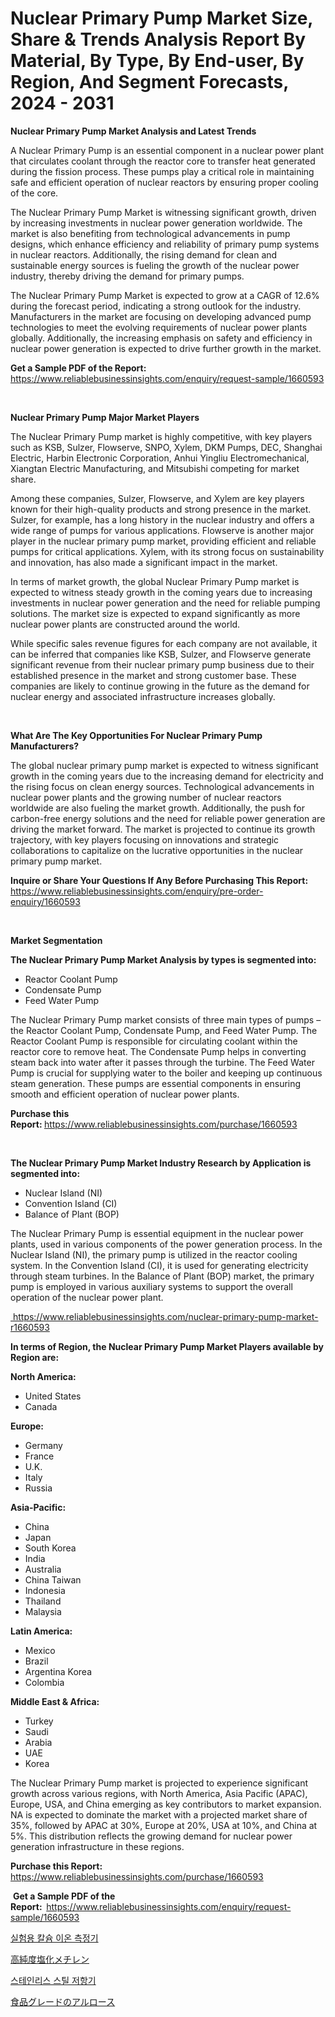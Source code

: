 <p><h1>Nuclear Primary Pump Market Size, Share & Trends Analysis Report By Material, By Type, By End-user, By Region, And Segment Forecasts, 2024 - 2031</h1></p><p><strong>Nuclear Primary Pump Market Analysis and Latest Trends</strong></p>
<p><p>A Nuclear Primary Pump is an essential component in a nuclear power plant that circulates coolant through the reactor core to transfer heat generated during the fission process. These pumps play a critical role in maintaining safe and efficient operation of nuclear reactors by ensuring proper cooling of the core.</p><p>The Nuclear Primary Pump Market is witnessing significant growth, driven by increasing investments in nuclear power generation worldwide. The market is also benefiting from technological advancements in pump designs, which enhance efficiency and reliability of primary pump systems in nuclear reactors. Additionally, the rising demand for clean and sustainable energy sources is fueling the growth of the nuclear power industry, thereby driving the demand for primary pumps.</p><p>The Nuclear Primary Pump Market is expected to grow at a CAGR of 12.6% during the forecast period, indicating a strong outlook for the industry. Manufacturers in the market are focusing on developing advanced pump technologies to meet the evolving requirements of nuclear power plants globally. Additionally, the increasing emphasis on safety and efficiency in nuclear power generation is expected to drive further growth in the market.</p></p>
<p><strong>Get a Sample PDF of the Report:&nbsp;</strong> <a href="https://www.reliablebusinessinsights.com/enquiry/request-sample/1660593">https://www.reliablebusinessinsights.com/enquiry/request-sample/1660593</a></p>
<p>&nbsp;</p>
<p><strong>Nuclear Primary Pump Major Market Players</strong></p>
<p><p>The Nuclear Primary Pump market is highly competitive, with key players such as KSB, Sulzer, Flowserve, SNPO, Xylem, DKM Pumps, DEC, Shanghai Electric, Harbin Electronic Corporation, Anhui Yingliu Electromechanical, Xiangtan Electric Manufacturing, and Mitsubishi competing for market share. </p><p>Among these companies, Sulzer, Flowserve, and Xylem are key players known for their high-quality products and strong presence in the market. Sulzer, for example, has a long history in the nuclear industry and offers a wide range of pumps for various applications. Flowserve is another major player in the nuclear primary pump market, providing efficient and reliable pumps for critical applications. Xylem, with its strong focus on sustainability and innovation, has also made a significant impact in the market.</p><p>In terms of market growth, the global Nuclear Primary Pump market is expected to witness steady growth in the coming years due to increasing investments in nuclear power generation and the need for reliable pumping solutions. The market size is expected to expand significantly as more nuclear power plants are constructed around the world.</p><p>While specific sales revenue figures for each company are not available, it can be inferred that companies like KSB, Sulzer, and Flowserve generate significant revenue from their nuclear primary pump business due to their established presence in the market and strong customer base. These companies are likely to continue growing in the future as the demand for nuclear energy and associated infrastructure increases globally.</p></p>
<p>&nbsp;</p>
<p><strong>What Are The Key Opportunities For Nuclear Primary Pump Manufacturers?</strong></p>
<p><p>The global nuclear primary pump market is expected to witness significant growth in the coming years due to the increasing demand for electricity and the rising focus on clean energy sources. Technological advancements in nuclear power plants and the growing number of nuclear reactors worldwide are also fueling the market growth. Additionally, the push for carbon-free energy solutions and the need for reliable power generation are driving the market forward. The market is projected to continue its growth trajectory, with key players focusing on innovations and strategic collaborations to capitalize on the lucrative opportunities in the nuclear primary pump market.</p></p>
<p><strong>Inquire or Share Your Questions If Any Before Purchasing This Report:</strong> <a href="https://www.reliablebusinessinsights.com/enquiry/pre-order-enquiry/1660593">https://www.reliablebusinessinsights.com/enquiry/pre-order-enquiry/1660593</a></p>
<p>&nbsp;</p>
<p><strong>Market Segmentation</strong></p>
<p><strong>The Nuclear Primary Pump Market Analysis by types is segmented into:</strong></p>
<p><ul><li>Reactor Coolant Pump</li><li>Condensate Pump</li><li>Feed Water Pump</li></ul></p>
<p><p>The Nuclear Primary Pump market consists of three main types of pumps – the Reactor Coolant Pump, Condensate Pump, and Feed Water Pump. The Reactor Coolant Pump is responsible for circulating coolant within the reactor core to remove heat. The Condensate Pump helps in converting steam back into water after it passes through the turbine. The Feed Water Pump is crucial for supplying water to the boiler and keeping up continuous steam generation. These pumps are essential components in ensuring smooth and efficient operation of nuclear power plants.</p></p>
<p><strong>Purchase this Report:&nbsp;</strong><a href="https://www.reliablebusinessinsights.com/purchase/1660593">https://www.reliablebusinessinsights.com/purchase/1660593</a></p>
<p>&nbsp;</p>
<p><strong>The Nuclear Primary Pump Market Industry Research by Application is segmented into:</strong></p>
<p><ul><li>Nuclear Island (NI)</li><li>Convention Island (CI)</li><li>Balance of Plant (BOP)</li></ul></p>
<p><p>The Nuclear Primary Pump is essential equipment in the nuclear power plants, used in various components of the power generation process. In the Nuclear Island (NI), the primary pump is utilized in the reactor cooling system. In the Convention Island (CI), it is used for generating electricity through steam turbines. In the Balance of Plant (BOP) market, the primary pump is employed in various auxiliary systems to support the overall operation of the nuclear power plant.</p></p>
<p><a href="https://www.reliablebusinessinsights.com/nuclear-primary-pump-market-r1660593">&nbsp;https://www.reliablebusinessinsights.com/nuclear-primary-pump-market-r1660593</a></p>
<p><strong>In terms of Region, the Nuclear Primary Pump Market Players available by Region are:</strong></p>
<p>
    <p> <strong> North America: </strong>
        <ul>
            <li>United States</li>
            <li>Canada</li>
        </ul>
        </p> 
    <p> <strong> Europe: </strong>
        <ul>
            <li>Germany</li>
            <li>France</li>
            <li>U.K.</li>
            <li>Italy</li>
            <li>Russia</li>
        </ul>
        </p> 
    <p> <strong> Asia-Pacific: </strong>
        <ul>
            <li>China</li>
            <li>Japan</li>
            <li>South Korea</li>
            <li>India</li>
            <li>Australia</li>
            <li>China Taiwan</li>
            <li>Indonesia</li>
            <li>Thailand</li>
            <li>Malaysia</li>
        </ul>
        </p> 
    <p> <strong> Latin America: </strong>
        <ul>
            <li>Mexico</li>
            <li>Brazil</li>
            <li>Argentina Korea</li>
            <li>Colombia</li>
        </ul>
        </p> 
    <p> <strong> Middle East & Africa: </strong>
        <ul>
            <li>Turkey</li>
            <li>Saudi</li>
            <li>Arabia</li>
            <li>UAE</li>
            <li>Korea</li>
        </ul>
    </p>
    </p>
<p><p>The Nuclear Primary Pump market is projected to experience significant growth across various regions, with North America, Asia Pacific (APAC), Europe, USA, and China emerging as key contributors to market expansion. NA is expected to dominate the market with a projected market share of 35%, followed by APAC at 30%, Europe at 20%, USA at 10%, and China at 5%. This distribution reflects the growing demand for nuclear power generation infrastructure in these regions.</p></p>
<p><strong>Purchase this Report: </strong><a href="https://www.reliablebusinessinsights.com/purchase/1660593">https://www.reliablebusinessinsights.com/purchase/1660593</a></p>
<p>&nbsp;<strong>Get a Sample PDF of the Report:&nbsp;&nbsp;</strong><a href="https://www.reliablebusinessinsights.com/enquiry/request-sample/1660593">https://www.reliablebusinessinsights.com/enquiry/request-sample/1660593</a></p>
<p><strong></strong></p>
<p><p><a href="https://medium.com/@thadnader1941/%EC%8B%A4%ED%97%98%EC%8B%A4-%EC%B9%BC%EC%8A%98-%EC%9D%B4%EC%98%A8-%EB%AF%B8%ED%84%B0-%EC%82%B0%EC%97%85-%EB%B6%84%EC%84%9D-%EB%B3%B4%EA%B3%A0%EC%84%9C-%EC%8B%9C%EC%9E%A5-%EA%B7%9C%EB%AA%A8-%EC%A0%90%EC%9C%A0%EC%9C%A8-%EC%9D%91%EC%9A%A9-%ED%94%84%EB%A1%9C%EA%B7%B8%EB%9E%A8-%EC%A7%80%EC%97%AD-%EA%B2%BD%EC%9F%81-%EC%A0%84%EB%9E%B5%EC%97%90-%EB%8C%80%ED%95%9C-%EB%8F%99%ED%96%A5-2024-2031-57180434e694">실험용 칼슘 이온 측정기</a></p><p><a href="https://medium.com/@annchovey2023/2024%E5%B9%B4%E3%81%8B%E3%82%892031%E5%B9%B4%E3%81%BE%E3%81%A7%E3%81%AE%E9%AB%98%E7%B4%94%E5%BA%A6%E3%83%A1%E3%83%81%E3%83%AC%E3%83%B3%E3%82%AF%E3%83%AD%E3%83%AD%E3%81%AE%E5%B8%82%E5%A0%B4%E3%82%B7%E3%82%A7%E3%82%A2%E3%81%A8%E7%AB%B6%E4%BA%89%E7%92%B0%E5%A2%83%E3%81%AB%E9%96%A2%E3%81%99%E3%82%8B%E6%B4%9E%E5%AF%9F-b8c1e6cabd2d">高純度塩化メチレン</a></p><p><a href="https://medium.com/@bruceabernathy2022/quot-%EC%8A%A4%ED%85%8C%EC%9D%B8%EB%A0%88%EC%8A%A4-%EC%8A%A4%ED%8B%B8-%EC%A0%80%ED%95%AD%EA%B8%B0-%EC%8B%9C%EC%9E%A5-%EC%97%AD%ED%95%99-%EB%B0%8F-%EC%84%B1%EC%9E%A5-%EB%8F%99%EB%A0%A5%EC%9D%84-%EB%B6%84%EC%84%9D%ED%95%98%EA%B3%A0-2024%EB%85%84%EB%B6%80%ED%84%B0-2031%EB%85%84%EA%B9%8C%EC%A7%80%EC%9D%98-%EC%98%88%EC%B8%A1-quot-8a2e72c75e52">스테인리스 스틸 저항기</a></p><p><a href="https://medium.com/@pedrogers56456/%E3%83%95%E3%83%BC%E3%83%89%E3%82%B0%E3%83%AC%E3%83%BC%E3%83%89%E3%82%A2%E3%83%AB%E3%83%AD%E3%83%BC%E3%82%B9%E5%B8%82%E5%A0%B4%E3%82%B7%E3%82%A7%E3%82%A2-%E5%B8%82%E5%A0%B4%E5%88%86%E6%9E%90-%E6%88%90%E9%95%B7%E3%83%88%E3%83%AC%E3%83%B3%E3%83%89-%E4%BA%88%E6%B8%AC-2024%E5%B9%B4%E3%81%8B%E3%82%892031%E5%B9%B4%E3%81%BE%E3%81%A7%E3%81%AE%E6%9C%9F%E9%96%93-cc2d80f70309">食品グレードのアルロース</a></p></p>
